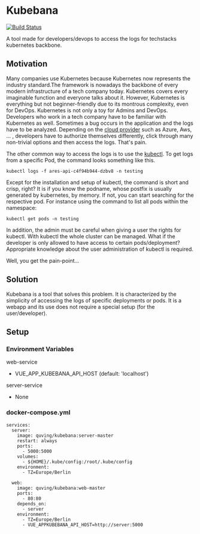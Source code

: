 # Kubebana

[![Build Status](https://drone.quving.com/api/badges/Quving/kubebana/status.svg)](https://drone.quving.com/Quving/kubebana)

A tool made for developers/devops to access the logs for techstacks kubernetes backbone.

## Motivation
Many companies use Kubernetes because Kubernetes now represents the industry standard.The framework is nowadays the backbone of every modern infrastructure of a tech company today. Kubernetes covers every imaginable function and everyone talks about it. However, Kubernetes is everything but not beginner-friendly due to its montrous complexity, even for DevOps. Kubernetes is not only a toy for Admins and DevOps. Developers who work in a tech company have to be familiar with Kubernetes as well. Sometimes a bug occurs in the application and the logs have to be analyzed. Depending on the [cloud provider](https://kubernetes.io/docs/concepts/cluster-administration/cloud-providers/) such as Azure, Aws, ... , developers have to authorize themselves differently, click through many non-trivial options and then access the logs. That's pain.


The other common way to access the logs is to use the [kubectl](https://kubernetes.io/docs/reference/kubectl/overview/).  To get logs from a specific Pod, the command looks something like this.
```
kubectl logs -f ares-api-c4f94b944-dzbv8 -n testing
```

Except for the installation and setup of kubectl, the command is short and crisp, right? It is if you know the podname, whose postfix is usually generated by kubernetes, by memory. If not, you can start searching for the respective pod. For instance using the command to list all pods within the namespace:
```
kubectl get pods -n testing
```

In addition, the admin must be careful when giving a user the rights for kubectl. With kubectl the whole cluster can be managed. What if the developer is only allowed to have access to certain pods/deployment? Appropriate knowledge about the user administration of kubectl is required.

Well, you get the pain-point...


## Solution
Kubebana is a tool that solves this problem. It is characterized by the simplicity of accessing the logs of specific deployments or pods. It is a webapp and its use does not require a special setup (for the user/developer).


## Setup
### Environment Variables

web-service
 - VUE_APP_KUBEBANA_API_HOST (default: 'localhost')

server-service
 - None

### docker-compose.yml
```
services:
  server:
    image: quving/kubebana:server-master
    restart: always
    ports:
      - 5000:5000
    volumes:
      - ${HOME}/.kube/config:/root/.kube/config
    environment:
      - TZ=Europe/Berlin

  web:
    image: quving/kubebana:web-master
    ports:
      - 80:80
    depends_on:
      - server
    environment:
      - TZ=Europe/Berlin
      - VUE_APPKUBEBANA_API_HOST=http://server:5000
```
